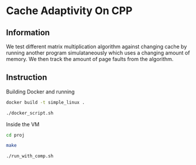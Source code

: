 # Cache Adaptivity On CPP

## Information

We test different matrix multiplication algorithm against changing cache by running another program simulataneously which uses a changing amount of memory. We then track the amount of page faults from the algorithm.

## Instruction

Building Docker and running

```bash
docker build -t simple_linux .

./docker_script.sh
```

Inside the VM

```bash
cd proj

make

./run_with_comp.sh
```
